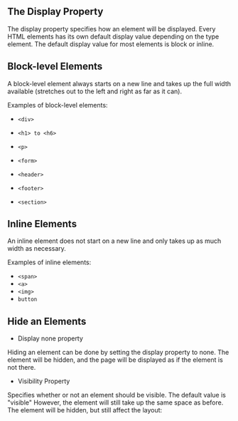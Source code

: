 The Display Property
---------------------
The display property specifies how an element will be displayed. 
Every HTML elements has its own default display value depending on the type element.
The default display value for most elements is block or inline.

Block-level Elements
-----------------------
  
A block-level element always starts on a new line and takes up the full width available (stretches out to the left and right as far as it can).

Examples of block-level elements:

- `<div>`

- `<h1> to <h6>`
- `<p>`
- `<form>`
- `<header>`
- `<footer>`
- `<section> `
  

Inline Elements
------------------
An inline element does not start on a new line and only takes up as much width as necessary.
<!-- This is an inline `<span>` element inside a paragraph. -->
Examples of inline elements:

- `<span>`
- `<a>`
- `<img>`
- `button`

Hide an Elements
-------------------

- Display none property
  
Hiding an element can be done by setting the display property to none. The element will be hidden, and the page will be displayed as if the element is not there.

- Visibility Property
  
Specifies whether or not an element should be visible. The default value is "visible"
However, the element will still take up the same space as before. The element will be hidden, but still affect the layout: